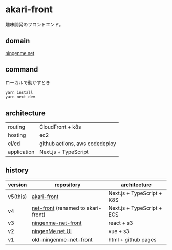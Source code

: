 # akari-front
趣味開発のフロントエンド。

## domain

[ningenme.net](https://ningenme.net)

## command

ローカルで動かすとき
```sh
yarn install
yarn next dev
```

## architecture

|             |                                 |
| ----------- | ------------------------------- |
| routing     | CloudFront + k8s                |
| hosting     | ec2                             |
| ci/cd       | github actions, aws codedeploy  |
| application | Next.js + TypeScript            |

## history

| version  | repository                                                                   | architecture               |
| -------- | ---------------------------------------------------------------------------- | -------------------------- |
| v5(this) | [akari-front](https://github.com/ningenMe/akari-front)                       | Next.js + TypeScript + K8S |
| v4       | [net-front](https://github.com/ningenMe/net-front) (renamed to akari-front)  | Next.js + TypeScript + ECS |
| v3       | [ningenme-net-front](https://github.com/ningenMe/ningenme-net-front)         | react + s3                 |
| v2       | [ningenMe.net.UI](https://github.com/ningenMe/ningenMe.net.UI)               | vue + s3                   |
| v1       | [old-ningenme-net-front](https://github.com/ningenMe/old-ningenme-net-front) | html + github pages        |

